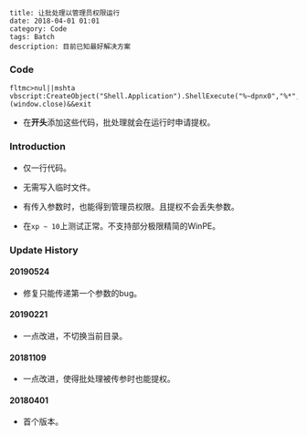 ```
title: 让批处理以管理员权限运行
date: 2018-04-01 01:01
category: Code
tags: Batch
description: 目前已知最好解决方案
```

### Code

```batch
fltmc>nul||mshta vbscript:CreateObject("Shell.Application").ShellExecute("%~dpnx0","%*",,"runas",1)(window.close)&&exit
```

* 在**开头**添加这些代码，批处理就会在运行时申请提权。

### Introduction

* 仅一行代码。

* 无需写入临时文件。

* 有传入参数时，也能得到管理员权限。且提权不会丢失参数。

* 在`xp ~ 10`上测试正常。不支持部分极限精简的WinPE。

### Update History

#### 20190524

* 修复只能传递第一个参数的bug。

#### 20190221

* 一点改进，不切换当前目录。

#### 20181109

* 一点改进，使得批处理被传参时也能提权。

#### 20180401

* 首个版本。
